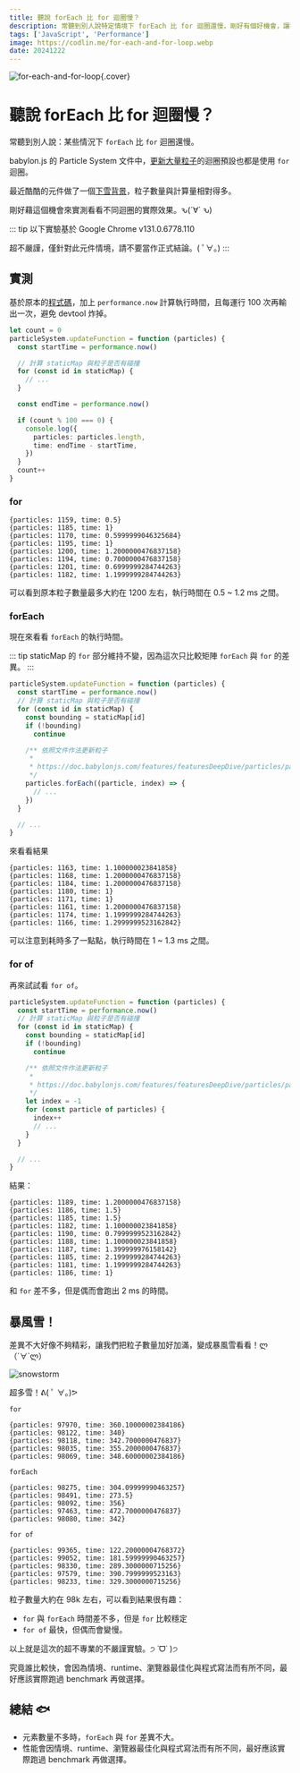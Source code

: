 ```yaml
---
title: 聽說 forEach 比 for 迴圈慢？
description: 常聽到別人說特定情境下 forEach 比 for 迴圈還慢，剛好有個好機會，讓我來試試看吧。ԅ(´∀` ԅ)
tags: ['JavaScript', 'Performance']
image: https://codlin.me/for-each-and-for-loop.webp
date: 20241222
---
```


![for-each-and-for-loop](/for-each-and-for-loop.webp){.cover}

# 聽說 forEach 比 for 迴圈慢？

常聽到別人說：某些情況下 `forEach` 比 `for` 迴圈還慢。

babylon.js 的 Particle System 文件中，[更新大量粒子](https://doc.babylonjs.com/features/featuresDeepDive/particles/particle_system/customizingParticles/)的迴圈預設也都是使用 `for` 迴圈。

最近酷酷的元件做了一個[下雪背景](https://chillcomponent.codlin.me/components/bg-snow/)，粒子數量與計算量相對得多。

剛好藉這個機會來實測看看不同迴圈的實際效果。<span class="text-nowrap">ԅ(´∀` ԅ)</span>

::: tip
以下實驗基於 Google Chrome v131.0.6778.110

超不嚴謹，僅針對此元件情境，請不要當作正式結論。( ﾟ∀。)
:::

## 實測

基於原本的[程式碼](https://gitlab.com/side_project/chill-component/-/blob/main/src/components/bg-snow/bg-snow-worker.ts?ref_type=heads#L97)，加上 `performance.now` 計算執行時間，且每運行 100 次再輸出一次，避免 devtool 炸掉。

```ts
let count = 0
particleSystem.updateFunction = function (particles) {
  const startTime = performance.now()

  // 計算 staticMap 與粒子是否有碰撞
  for (const id in staticMap) {
    // ...
  }

  const endTime = performance.now()

  if (count % 100 === 0) {
    console.log({
      particles: particles.length,
      time: endTime - startTime,
    })
  }
  count++
}
```

### for

```text
{particles: 1159, time: 0.5}
{particles: 1185, time: 1}
{particles: 1170, time: 0.5999999046325684}
{particles: 1195, time: 1}
{particles: 1200, time: 1.2000000476837158}
{particles: 1194, time: 0.7000000476837158}
{particles: 1201, time: 0.6999999284744263}
{particles: 1182, time: 1.1999999284744263}
```

可以看到原本粒子數量最多大約在 1200 左右，執行時間在 0.5 ~ 1.2 ms 之間。

### forEach

現在來看看 `forEach` 的執行時間。

::: tip
staticMap 的 `for` 部分維持不變，因為這次只比較矩陣 `forEach` 與 `for` 的差異。
:::

```ts
particleSystem.updateFunction = function (particles) {
  const startTime = performance.now()
  // 計算 staticMap 與粒子是否有碰撞
  for (const id in staticMap) {
    const bounding = staticMap[id]
    if (!bounding)
      continue

    /** 依照文件作法更新粒子
     *
     * https://doc.babylonjs.com/features/featuresDeepDive/particles/particle_system/customizingParticles/
     */
    particles.forEach((particle, index) => {
      // ...
    })
  }

  // ...
}
```

來看看結果

```text
{particles: 1163, time: 1.100000023841858}
{particles: 1168, time: 1.2000000476837158}
{particles: 1184, time: 1.2000000476837158}
{particles: 1180, time: 1}
{particles: 1171, time: 1}
{particles: 1161, time: 1.2000000476837158}
{particles: 1174, time: 1.1999999284744263}
{particles: 1166, time: 1.2999999523162842}
```

可以注意到耗時多了一點點，執行時間在 1 ~ 1.3 ms 之間。

### for of

再來試試看 `for of`。

```ts
particleSystem.updateFunction = function (particles) {
  const startTime = performance.now()
  // 計算 staticMap 與粒子是否有碰撞
  for (const id in staticMap) {
    const bounding = staticMap[id]
    if (!bounding)
      continue

    /** 依照文件作法更新粒子
     *
     * https://doc.babylonjs.com/features/featuresDeepDive/particles/particle_system/customizingParticles/
     */
    let index = -1
    for (const particle of particles) {
      index++
      // ...
    }
  }

  // ...
}
```

結果：

```text
{particles: 1189, time: 1.2000000476837158}
{particles: 1186, time: 1.5}
{particles: 1185, time: 1.5}
{particles: 1182, time: 1.100000023841858}
{particles: 1190, time: 0.7999999523162842}
{particles: 1188, time: 1.100000023841858}
{particles: 1187, time: 1.399999976158142}
{particles: 1185, time: 2.1999999284744263}
{particles: 1181, time: 1.1999999284744263}
{particles: 1186, time: 1}
```

和 `for` 差不多，但是偶而會跑出 2 ms 的時間。

## 暴風雪！

差異不大好像不夠精彩，讓我們把粒子數量加好加滿，變成暴風雪看看！ლ（´∀`ლ）

![snowstorm](/for-each-and-for-loop/snowstorm.png)

超多雪！ᕕ( ﾟ ∀。)ᕗ

`for`

```text
{particles: 97970, time: 360.10000002384186}
{particles: 98122, time: 340}
{particles: 98118, time: 342.7000000476837}
{particles: 98035, time: 355.2000000476837}
{particles: 98069, time: 348.60000002384186}
```

`forEach`

```text
{particles: 98275, time: 304.09999990463257}
{particles: 98491, time: 273.5}
{particles: 98092, time: 356}
{particles: 97463, time: 472.7000000476837}
{particles: 98080, time: 342}
```

`for of`

```text
{particles: 99365, time: 122.20000004768372}
{particles: 99052, time: 181.59999990463257}
{particles: 98330, time: 289.3000000715256}
{particles: 97579, time: 390.7999999523163}
{particles: 98233, time: 329.3000000715256}
```

粒子數量大約在 98k 左右，可以看到結果很有趣：

- `for` 與 `forEach` 時間差不多，但是 `for` 比較穩定
- `for of` 最快，但偶而會變慢。

以上就是這次的超不專業的不嚴謹實驗。੭ ˙ᗜ˙ )੭

究竟誰比較快，會因為情境、runtime、瀏覽器最佳化與程式寫法而有所不同，最好應該實際跑過 benchmark 再做選擇。

## 總結 🐟

- 元素數量不多時，`forEach` 與 `for` 差異不大。
- 性能會因情境、runtime、瀏覽器最佳化與程式寫法而有所不同，最好應該實際跑過 benchmark 再做選擇。
